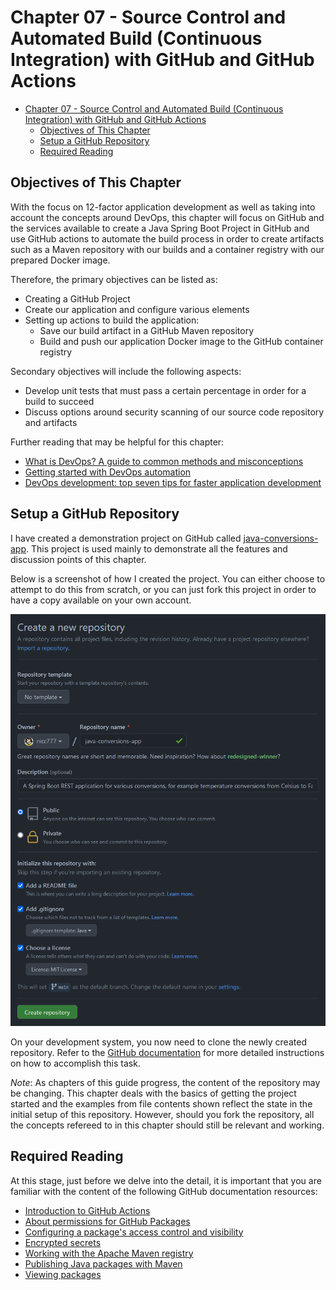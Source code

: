 # Chapter 07 - Source Control and Automated Build (Continuous Integration) with GitHub and GitHub Actions

- [Chapter 07 - Source Control and Automated Build (Continuous Integration) with GitHub and GitHub Actions](#chapter-07---source-control-and-automated-build-continuous-integration-with-github-and-github-actions)
  - [Objectives of This Chapter](#objectives-of-this-chapter)
  - [Setup a GitHub Repository](#setup-a-github-repository)
  - [Required Reading](#required-reading)

## Objectives of This Chapter

With the focus on 12-factor application development as well as taking into account the concepts around DevOps, this chapter will focus on GitHub and the services available to create a Java Spring Boot Project in GitHub and use GitHub actions to automate the build process in order to create artifacts such as a Maven repository with our builds and a container registry with our prepared Docker image.

Therefore, the primary objectives can be listed as:

* Creating a GitHub Project
* Create our application and configure various elements
* Setting up actions to build the application:
  * Save our build artifact in a GitHub Maven repository
  * Build and push our application Docker image to the GitHub container registry

Secondary objectives will include the following aspects:

* Develop unit tests that must pass a certain percentage in order for a build to succeed
* Discuss options around security scanning of our source code repository and artifacts

Further reading that may be helpful for this chapter:

* [What is DevOps? A guide to common methods and misconceptions](https://github.blog/2020-10-07-devops-definition/)
* [Getting started with DevOps automation](https://github.blog/2020-10-29-getting-started-with-devops-automation/)
* [DevOps development: top seven tips for faster application development](https://resources.github.com/whitepapers/Seven-Tips-for-Faster-Development/)

## Setup a GitHub Repository

I have created a demonstration project on GitHub called [java-conversions-app](https://github.com/nicc777/java-conversions-app). This project is used mainly to demonstrate all the features and discussion points of this chapter.

Below is a screenshot of how I created the project. You can either choose to attempt to do this from scratch, or you can just fork this project in order to have a copy available on your own account.

![GitHub create new project](github_new_project.png)

On your development system, you now need to clone the newly created repository. Refer to the [GitHub documentation](https://docs.github.com/en/github/creating-cloning-and-archiving-repositories/cloning-a-repository-from-github/cloning-a-repository) for more detailed instructions on how to accomplish this task.

_*Note*_: As chapters of this guide progress, the content of the repository may be changing. This chapter deals with the basics of getting the project started and the examples from file contents shown reflect the state in the initial setup of this repository. However, should you fork the repository, all the concepts refereed to in this chapter should still be relevant and working.

## Required Reading

At this stage, just before we delve into the detail, it is important that you are familiar with the content of the following GitHub documentation resources:

* [Introduction to GitHub Actions](https://docs.github.com/en/actions/learn-github-actions/introduction-to-github-actions)
* [About permissions for GitHub Packages](https://docs.github.com/en/packages/learn-github-packages/about-permissions-for-github-packages)
* [Configuring a package's access control and visibility](https://docs.github.com/en/packages/learn-github-packages/configuring-a-packages-access-control-and-visibility)
* [Encrypted secrets](https://docs.github.com/en/actions/reference/encrypted-secrets)
* [Working with the Apache Maven registry](https://docs.github.com/en/packages/working-with-a-github-packages-registry/working-with-the-apache-maven-registry)
* [Publishing Java packages with Maven](https://docs.github.com/en/actions/guides/publishing-java-packages-with-maven)
* [Viewing packages](https://docs.github.com/en/packages/learn-github-packages/viewing-packages)
